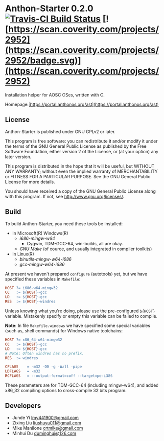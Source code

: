 # Anthon-Starter 0.2.0 [![Travis-CI Build Status](https://travis-ci.org/AOSC-Dev/Anthon-Starter.svg?branch=0.2.0-devel)](https://travis-ci.org/AOSC-Dev/Anthon-Starter) [![https://scan.coverity.com/projects/2952](https://scan.coverity.com/projects/2952/badge.svg)](https://scan.coverity.com/projects/2952)

Installation helper for AOSC OSes, written with C.

Homepage:[https://portal.anthonos.org/ast](https://portal.anthonos.org/ast)

## License

Anthon-Starter is published under GNU GPLv2 or later.

This program is free software: you can redistribute it and/or modify
it under the terms of the GNU General Public License as published by
the Free Software Foundation, either version 2 of the License, or
(at your option) any later version.

This program is distributed in the hope that it will be useful,
but WITHOUT ANY WARRANTY; without even the implied warranty of
MERCHANTABILITY or FITNESS FOR A PARTICULAR PURPOSE.  See the
GNU General Public License for more details.

You should have received a copy of the GNU General Public License
along with this program. If not, see <http://www.gnu.org/licenses/>.

## Build

To build Anthon-Starter, you need these tools be installed:

- In Microsoft(R) Windows(R)
    - *i686-mingw-w64*
        - Cygwin, TDM-GCC-64, win-builds, all are okay.
    - *GNU Make* (of cource, and usually integrated in compiler toolkits)
- In Linux(R)
    - *binutils-mingw-w64-i686*
    - *gcc-mingw-w64-i686*

At present we haven't prepared `configure` (autotools) yet, but we have specified these variables in `Makefile`:

````Makefile
HOST ?= i686-w64-mingw32
CC   := ${HOST}-gcc
LD   := ${HOST}-gcc
RES  := ${HOST}-windres
````

Unless knowing what you're doing, please use the pre-configured `${HOST}` variable. Mistakenly specify or empty this variable can be failed to compile.

**Note:** In file `Makefile.windows` we have specified some special variables (such as, shell commands) for Windows native toolchains:

````Makefile
HOST ?= x86_64-w64-mingw32
CC   := ${HOST}-gcc
LD   := ${HOST}-gcc
# Note: Often windres has no prefix.
RES  := windres

CFLAGS    = -m32 -O0 -g -Wall -pipe
LDFLAGS   = -m32
RCFLAGS   = --output-format=coff --target=pe-i386
````

These parameters are for TDM-GCC-64 (including mingw-w64), and added x86_32 compiling options to cross-compile 32 bits program. 

## Developers

* Junde Yi <lmy441900@gmail.com>
* Zixing Liu <liushuyu011@gmail.com>
* Mike Manilone <crtmike@gmail.com>
* Minhui Du <duminghui@126.com>

